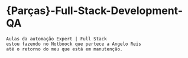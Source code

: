 # {Parças}-Full-Stack-Development-QA


    Aulas da automação Expert | Full Stack
    estou fazendo no Notboock que pertece a Angelo Reis 
    até o retorno do meu que está em manutenção.
